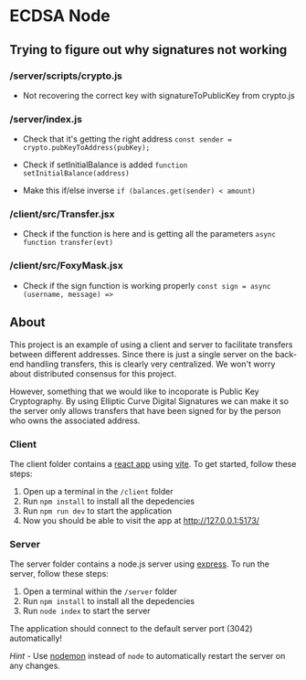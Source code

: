 # ECDSA Node

## Trying to figure out why signatures not working

### /server/scripts/crypto.js

- Not recovering the correct key with signatureToPublicKey from crypto.js

### /server/index.js

- Check that it's getting the right address
  `const sender = crypto.pubKeyToAddress(pubKey);`

- Check if setInitialBalance is added
  `function setInitialBalance(address)`

- Make this if/else inverse
  `if (balances.get(sender) < amount)`

### /client/src/Transfer.jsx

- Check if the function is here and is getting all the parameters
  `async function transfer(evt)`

### /client/src/FoxyMask.jsx

- Check if the sign function is working properly
  `const sign = async (username, message) =>`

## About

This project is an example of using a client and server to facilitate transfers between different addresses. Since there is just a single server on the back-end handling transfers, this is clearly very centralized. We won't worry about distributed consensus for this project.

However, something that we would like to incoporate is Public Key Cryptography. By using Elliptic Curve Digital Signatures we can make it so the server only allows transfers that have been signed for by the person who owns the associated address.

### Client

The client folder contains a [react app](https://reactjs.org/) using [vite](https://vitejs.dev/). To get started, follow these steps:

1. Open up a terminal in the `/client` folder
2. Run `npm install` to install all the depedencies
3. Run `npm run dev` to start the application
4. Now you should be able to visit the app at http://127.0.0.1:5173/

### Server

The server folder contains a node.js server using [express](https://expressjs.com/). To run the server, follow these steps:

1. Open a terminal within the `/server` folder
2. Run `npm install` to install all the depedencies
3. Run `node index` to start the server

The application should connect to the default server port (3042) automatically!

_Hint_ - Use [nodemon](https://www.npmjs.com/package/nodemon) instead of `node` to automatically restart the server on any changes.
